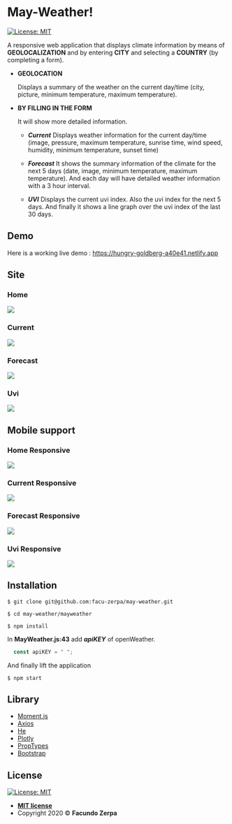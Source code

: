 # May-Weather!

[![License: MIT](https://img.shields.io/badge/License-MIT-blue.svg)](https://opensource.org/licenses/MIT)

  A responsive web application that displays climate information by means of **GEOLOCALIZATION** and by entering **CITY** and selecting a **COUNTRY** (by completing a form).

  - **GEOLOCATION**
  
    Displays a summary of the weather on the current day/time (city, picture, minimum temperature, maximum temperature).

  - **BY FILLING IN THE FORM**

    It will show more detailed information. 

    - _**Current**_
      Displays weather information for the current day/time (image, pressure, maximum temperature, sunrise time, wind speed, humidity, minimum temperature, sunset time)

    - _**Forecast**_
      It shows the summary information of the climate for the next 5 days (date, image, minimum temperature, maximum temperature). And each day will have detailed weather information with a 3 hour interval.

    - _**UVI**_
      Displays the current uvi index. Also the uvi index for the next 5 days. And finally it shows a line graph over the uvi index of the last 30 days.

## Demo
Here is a working live demo : https://hungry-goldberg-a40e41.netlify.app

## Site

### Home

![](assets/img/home.png)

### Current

![](assets/img/current.png)

### Forecast

![](assets/gif/forecast.gif)

### Uvi

![](assets/gif/uvi.gif)


## Mobile support

### Home Responsive

![](assets/img/home-responsive.png)

### Current Responsive

![](assets/gif/current-responsive.gif)

### Forecast Responsive

![](assets/gif/forecast-responsive.gif)

### Uvi Responsive

![](assets/gif/uvi-responsive.gif)

## Installation


```shell
$ git clone git@github.com:facu-zerpa/may-weather.git

$ cd may-weather/mayweather

$ npm install
```

In **MayWeather.js:43** add _**apiKEY**_ of openWeather.

```javascript
  const apiKEY = " ";
```

And finally lift the application

```shell
$ npm start
```

## Library

- [Moment.js](https://momentjs.com/)
- [Axios](https://www.npmjs.com/package/axios)
- [He](https://www.npmjs.com/package/he)
- [Plotly](https://www.npmjs.com/package/plotly.js/v/1.47.4)
- [PropTypes](https://www.npmjs.com/package/prop-types)
- [Bootstrap](https://getbootstrap.com/)

## License

 [![License: MIT](https://img.shields.io/badge/License-MIT-blue.svg)](https://opensource.org/licenses/MIT)

- **[MIT license](http://opensource.org/licenses/mit-license.php)**
- Copyright 2020 © **Facundo Zerpa**
